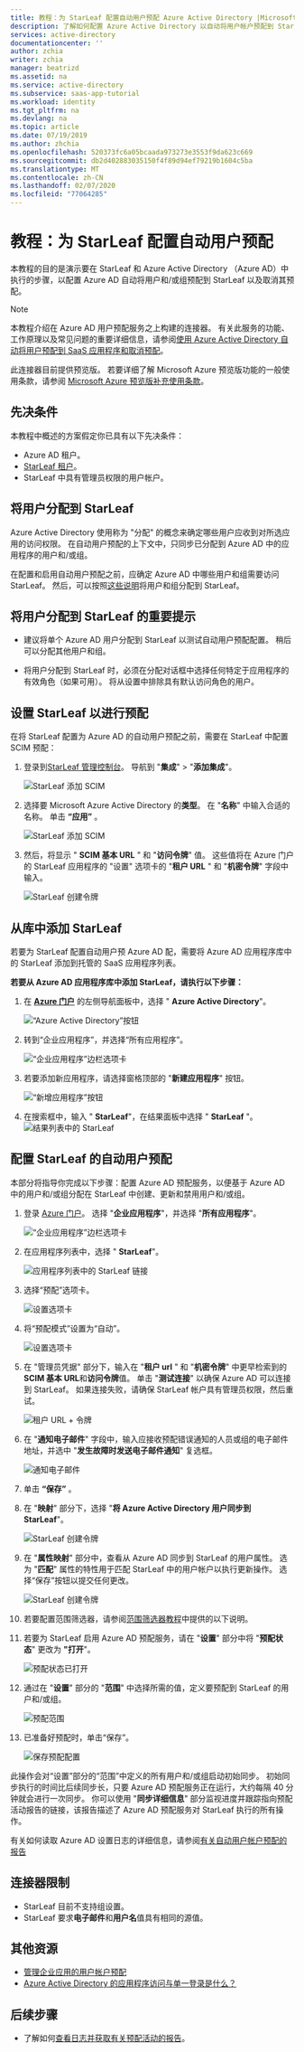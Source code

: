 ```yaml
---
title: 教程：为 StarLeaf 配置自动用户预配 Azure Active Directory |Microsoft Docs
description: 了解如何配置 Azure Active Directory 以自动将用户帐户预配到 StarLeaf 以及取消其预配。
services: active-directory
documentationcenter: ''
author: zchia
writer: zchia
manager: beatrizd
ms.assetid: na
ms.service: active-directory
ms.subservice: saas-app-tutorial
ms.workload: identity
ms.tgt_pltfrm: na
ms.devlang: na
ms.topic: article
ms.date: 07/19/2019
ms.author: zhchia
ms.openlocfilehash: 520373fc6a05bcaada973273e3553f9da623c669
ms.sourcegitcommit: db2d402883035150f4f89d94ef79219b1604c5ba
ms.translationtype: MT
ms.contentlocale: zh-CN
ms.lasthandoff: 02/07/2020
ms.locfileid: "77064285"
---
```

# <a name="tutorial-configure-starleaf-for-automatic-user-provisioning"></a>教程：为 StarLeaf 配置自动用户预配

本教程的目的是演示要在 StarLeaf 和 Azure Active Directory （Azure AD）中执行的步骤，以配置 Azure AD 自动将用户和/或组预配到 StarLeaf 以及取消其预配。

> [!NOTE]
>  本教程介绍在 Azure AD 用户预配服务之上构建的连接器。 有关此服务的功能、工作原理以及常见问题的重要详细信息，请参阅[使用 Azure Active Directory 自动将用户预配到 SaaS 应用程序和取消预配](../app-provisioning/user-provisioning.md)。
>
> 此连接器目前提供预览版。 若要详细了解 Microsoft Azure 预览版功能的一般使用条款，请参阅 [Microsoft Azure 预览版补充使用条款](https://azure.microsoft.com/support/legal/preview-supplemental-terms/)。

## <a name="prerequisites"></a>先决条件

本教程中概述的方案假定你已具有以下先决条件：

* Azure AD 租户。
* [StarLeaf 租户](https://www.starleaf.com/solutions/)。
* StarLeaf 中具有管理员权限的用户帐户。

## <a name="assign-users-to-starleaf"></a>将用户分配到 StarLeaf
Azure Active Directory 使用称为 "分配" 的概念来确定哪些用户应收到对所选应用的访问权限。 在自动用户预配的上下文中，只同步已分配到 Azure AD 中的应用程序的用户和/或组。

在配置和启用自动用户预配之前，应确定 Azure AD 中哪些用户和组需要访问 StarLeaf。 然后，可以按照[这些说明](../manage-apps/assign-user-or-group-access-portal.md)将用户和组分配到 StarLeaf。

## <a name="important-tips-for-assigning-users-to-starleaf"></a>将用户分配到 StarLeaf 的重要提示

* 建议将单个 Azure AD 用户分配到 StarLeaf 以测试自动用户预配配置。 稍后可以分配其他用户和组。

* 将用户分配到 StarLeaf 时，必须在分配对话框中选择任何特定于应用程序的有效角色（如果可用）。 将从设置中排除具有默认访问角色的用户。

## <a name="set-up-starleaf-for-provisioning"></a>设置 StarLeaf 以进行预配

在将 StarLeaf 配置为 Azure AD 的自动用户预配之前，需要在 StarLeaf 中配置 SCIM 预配：

1. 登录到[StarLeaf 管理控制台](https://portal.starleaf.com/#page=login)。 导航到 "**集成**" > "**添加集成**"。

    ![StarLeaf 添加 SCIM](media/starleaf-provisioning-tutorial/image00.png)

2. 选择要 Microsoft Azure Active Directory 的**类型**。 在 "**名称**" 中输入合适的名称。 单击 **“应用”** 。

    ![StarLeaf 添加 SCIM](media/starleaf-provisioning-tutorial/image01.png)

3.  然后，将显示 " **SCIM 基本 URL** " 和 "**访问令牌**" 值。 这些值将在 Azure 门户的 StarLeaf 应用程序的 "设置" 选项卡的 "**租户 URL** " 和 "**机密令牌**" 字段中输入。 

    ![StarLeaf 创建令牌](media/starleaf-provisioning-tutorial/image02.png)

## <a name="add-starleaf-from-the-gallery"></a>从库中添加 StarLeaf

若要为 StarLeaf 配置自动用户预 Azure AD 配，需要将 Azure AD 应用程序库中的 StarLeaf 添加到托管的 SaaS 应用程序列表。

**若要从 Azure AD 应用程序库中添加 StarLeaf，请执行以下步骤：**

1. 在 **[Azure 门户](https://portal.azure.com)** 的左侧导航面板中，选择 " **Azure Active Directory**"。

    ![“Azure Active Directory”按钮](common/select-azuread.png)

2. 转到“企业应用程序”，并选择“所有应用程序”。

    ![“企业应用程序”边栏选项卡](common/enterprise-applications.png)

3. 若要添加新应用程序，请选择窗格顶部的 "**新建应用程序**" 按钮。

    ![“新增应用程序”按钮](common/add-new-app.png)

4. 在搜索框中，输入 " **StarLeaf**"，在结果面板中选择 " **StarLeaf** "。
    ![结果列表中的 StarLeaf](common/search-new-app.png)

## <a name="configure-automatic-user-provisioning-to-starleaf"></a>配置 StarLeaf 的自动用户预配

本部分将指导你完成以下步骤：配置 Azure AD 预配服务，以便基于 Azure AD 中的用户和/或组分配在 StarLeaf 中创建、更新和禁用用户和/或组。

1. 登录 [Azure 门户](https://portal.azure.com)。 选择 "**企业应用程序**"，并选择 "**所有应用程序**"。

    ![“企业应用程序”边栏选项卡](common/enterprise-applications.png)

2. 在应用程序列表中，选择 " **StarLeaf**"。

    ![应用程序列表中的 StarLeaf 链接](common/all-applications.png)

3. 选择“预配”选项卡。

    ![设置选项卡](common/provisioning.png)

4. 将“预配模式”设置为“自动”。

    ![设置选项卡](common/provisioning-automatic.png)

5. 在 "管理员凭据" 部分下，输入在 "**租户 url** " 和 "**机密令牌**" 中更早检索到的**SCIM 基本 URL**和**访问令牌**值。 单击 "**测试连接**" 以确保 Azure AD 可以连接到 StarLeaf。 如果连接失败，请确保 StarLeaf 帐户具有管理员权限，然后重试。

    ![租户 URL + 令牌](common/provisioning-testconnection-tenanturltoken.png)

6. 在 "**通知电子邮件**" 字段中，输入应接收预配错误通知的人员或组的电子邮件地址，并选中 "**发生故障时发送电子邮件通知**" 复选框。

    ![通知电子邮件](common/provisioning-notification-email.png)

7. 单击 **“保存”** 。

8. 在 "**映射**" 部分下，选择 "**将 Azure Active Directory 用户同步到 StarLeaf**"。

    ![StarLeaf 创建令牌](media/starleaf-provisioning-tutorial/usermapping.png)

9. 在 "**属性映射**" 部分中，查看从 Azure AD 同步到 StarLeaf 的用户属性。 选为 "**匹配**" 属性的特性用于匹配 StarLeaf 中的用户帐户以执行更新操作。 选择“保存”按钮以提交任何更改。

    ![StarLeaf 创建令牌](media/starleaf-provisioning-tutorial/userattribute.png)


10. 若要配置范围筛选器，请参阅[范围筛选器教程](../app-provisioning/define-conditional-rules-for-provisioning-user-accounts.md)中提供的以下说明。


11. 若要为 StarLeaf 启用 Azure AD 预配服务，请在 "**设置**" 部分中将 "**预配状态**" 更改为 **"打开**"。

    ![预配状态已打开](common/provisioning-toggle-on.png)

12. 通过在 "**设置**" 部分的 "**范围**" 中选择所需的值，定义要预配到 StarLeaf 的用户和/或组。

    ![预配范围](common/provisioning-scope.png)

13. 已准备好预配时，单击“保存”。

    ![保存预配配置](common/provisioning-configuration-save.png)

此操作会对“设置”部分的“范围”中定义的所有用户和/或组启动初始同步。 初始同步执行的时间比后续同步长，只要 Azure AD 预配服务正在运行，大约每隔 40 分钟就会进行一次同步。 你可以使用 "**同步详细信息**" 部分监视进度并跟踪指向预配活动报告的链接，该报告描述了 Azure AD 预配服务对 StarLeaf 执行的所有操作。

有关如何读取 Azure AD 设置日志的详细信息，请参阅[有关自动用户帐户预配的报告](../app-provisioning/check-status-user-account-provisioning.md)

## <a name="connector-limitations"></a>连接器限制

* StarLeaf 目前不支持组设置。 
* StarLeaf 要求**电子邮件**和**用户名**值具有相同的源值。

## <a name="additional-resources"></a>其他资源

* [管理企业应用的用户帐户预配](../app-provisioning/configure-automatic-user-provisioning-portal.md)
* [Azure Active Directory 的应用程序访问与单一登录是什么？](../manage-apps/what-is-single-sign-on.md)

## <a name="next-steps"></a>后续步骤

* 了解如何[查看日志并获取有关预配活动的报告](../app-provisioning/check-status-user-account-provisioning.md)。
